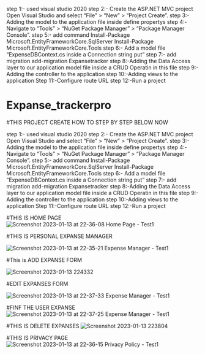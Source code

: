 step 1:- used visual studio 2020
step 2:- Create the ASP.NET MVC project Open Visual Studio and select “File” > “New” > “Project Create”.
step 3:- Adding the model to the application  file inside define propertys 
step 4:-Navigate to “Tools” > “NuGet Package Manager” > “Package Manager Console”.
step 5:- add command
          Install-Package Microsoft.EntityFrameworkCore.SqlServer
          Install-Package Microsoft.EntityFrameworkCore.Tools
step 6:- Add a model file “ExpenseDBContext.cs inside a Connection string put”
step 7:- add migration add-migration Expansetracker
step 8:-Adding the Data Access layer to our application model file inside a CRUD Operatin in this file
step 9:- Adding the controller to the application 
step 10:-Adding views to the application 
Step 11:-Configure route URL
step 12:-Run a project


# Expanse_trackerpro
#THIS PROJECT CREATE HOW TO STEP BY STEP BELOW NOW

step 1:- used visual studio 2020
step 2:- Create the ASP.NET MVC project Open Visual Studio and select “File” > “New” > “Project Create”.
step 3:- Adding the model to the application  file inside define propertys 
step 4:-Navigate to “Tools” > “NuGet Package Manager” > “Package Manager Console”.
step 5:- add command
          Install-Package Microsoft.EntityFrameworkCore.SqlServer
          Install-Package Microsoft.EntityFrameworkCore.Tools
step 6:- Add a model file “ExpenseDBContext.cs inside a Connection string put”
step 7:- add migration add-migration Expansetracker
step 8:-Adding the Data Access layer to our application model file inside a CRUD Operatin in this file
step 9:- Adding the controller to the application 
step 10:-Adding views to the application 
Step 11:-Configure route URL
step 12:-Run a project


#THIS IS HOME PAGE
![Screenshot 2023-01-13 at 22-36-08 Home Page - Test1](https://user-images.githubusercontent.com/102232904/212381754-49701779-d2ba-41e5-aa4b-2ef02568e0ba.png)


#THIS IS PERSONAL EXPANSE MANAGER

![Screenshot 2023-01-13 at 22-35-21 Expense Manager - Test1](https://user-images.githubusercontent.com/102232904/212378285-8c35c96f-9fca-4017-930d-8f105435fc0d.png)

#This is ADD EXPANSE FORM

![Screenshot 2023-01-13 224332](https://user-images.githubusercontent.com/102232904/212379418-53950cee-36ff-4eda-ab65-cfee40646a3c.png)


#EDIT EXPANSES FORM

![Screenshot 2023-01-13 at 22-37-33 Expense Manager - Test1](https://user-images.githubusercontent.com/102232904/212381401-444b84e8-13b2-4dce-8388-ca3e3f18170d.png)


#FINF THE USER EXPANSE
![Screenshot 2023-01-13 at 22-37-25 Expense Manager - Test1](https://user-images.githubusercontent.com/102232904/212380875-54bafb7a-c4ac-4d51-9480-cf445a0b7ebc.png)

#THIS IS DELETE EXPANSES
![Screenshot 2023-01-13 223804](https://user-images.githubusercontent.com/102232904/212381188-b9661238-60fc-49e7-8755-ebea3a675443.png)
 
 
#THIS IS PRIVACY PAGE 
 ![Screenshot 2023-01-13 at 22-36-15 Privacy Policy - Test1](https://user-images.githubusercontent.com/102232904/212381540-6e25f292-ae72-4ef9-a6c8-965401d0020b.png)


